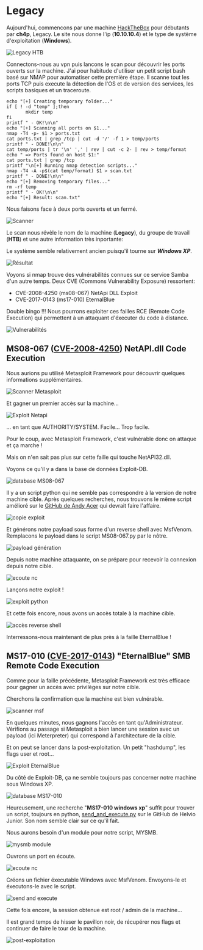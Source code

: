 # Legacy

Aujourd'hui, commencons par une machine [HackTheBox](https://www.hackthebox.eu "Le site de Hack The Box") pour débutants par **ch4p**, Legacy.
Le site nous donne l'ip (**10.10.10.4**) et le type de système d'exploitation (**Windows**).

![Legacy HTB](https://cdn-images-1.medium.com/fit/t/1600/480/1*lTQ336Aj68RUNHuYjdCE5A.png)

Connectons-nous au vpn puis lancons le scan pour découvrir les ports ouverts sur la machine.
J'ai pour habitude d'utiliser un petit script bash basé sur NMAP pour automatiser cette première étape.
Il scanne tout les ports TCP puis execute la détection de l'OS et de version des services, les scripts basiques et un traceroute.


	echo "[+] Creating temporary folder..."
	if [ ! -d "temp" ];then
 	       mkdir temp
	fi
	printf " - OK!\n\n"
	echo "[+] Scanning all ports on $1..."
	nmap -T4 -p- $1 > ports.txt
	cat ports.txt | grep /tcp | cut -d '/' -f 1 > temp/ports
	printf " - DONE!\n\n"
	cat temp/ports | tr '\n' ',' | rev | cut -c 2- | rev > temp/format
	echo " => Ports found on host $1:"                                                                                
	cat ports.txt | grep /tcp                                                                                         
	printf "\n[+] Running nmap detection scripts..."                                                                  
	nmap -T4 -A -p$(cat temp/format) $1 > scan.txt                                                            
	printf " - DONE!\n\n"                                                                                             
	echo "[+] Removing temporary files..."                                                                            
	rm -rf temp                                                                                                       
	printf " - OK!\n\n"                                                                                               
	echo "[+] Result: scan.txt"

Nous faisons face à deux ports ouverts et un fermé.

![Scanner](scan.png)

Le scan nous révèle le nom de la machine (**Legacy**), du groupe de travail (**HTB**) et une autre information très inportante:

Le système semble relativement ancien puisqu'il tourne sur **___Windows XP___**.

![Résultat](result.png)

Voyons si nmap trouve des vulnérabilités connues sur ce service Samba d'un autre temps. Deux CVE (Commons Vulnerability Exposure) ressortent: 
- CVE-2008-4250 (ms08-067) NetApi DLL Exploit
- CVE-2017-0143 (ms17-010) EternalBlue

Double bingo !!! Nous pourrons exploiter ces failles RCE (Remote Code Execution) qui permettent à un attaquant d'éxecuter du code à distance.

![Vulnerabilités](vulns.png)

## MS08-067 ([CVE-2008-4250](https://www.cvedetails.com/cve/CVE-2008-4250)) NetAPI.dll Code Execution


Nous aurions pu utilisé Metasploit Framework pour découvrir quelques informations supplémentaires.

![Scanner Metasploit](ms08-067/msf-scan.png)

Et gagner un premier accès sur la machine...

![Exploit Netapi](ms08-067/expl-netapi.png)

... en tant que AUTHORITY/SYSTEM. Facile... Trop facile.

Pour le coup, avec Metasploit Framework, c'est vulnérable donc on attaque et ça marche !

Mais on n'en sait pas plus sur cette faille qui touche NetAPI32.dll.

Voyons ce qu'il y a dans la base de données Exploit-DB.

![database MS08-067](ms08-067/expldb-netapi.png)

Il y a un script python qui ne semble pas correspondre à la version de notre machine cible.
Après quelques recherches, nous trouvons le même script amélioré sur le [GitHub de Andy Acer](https://github.com/andyacer/ms08_067/blob/master/ms08_067_2018.py) qui devrait faire l'affaire.

![copie exploit](ms08-067/expl-copie.png)

Et générons notre payload sous forme d'un reverse shell avec MsfVenom. Remplacons le payload dans le script MS08-067.py par le nôtre. 

![payload génération](ms08-067/payload-gen.png)

Depuis notre machine attaquante, on se prépare pour recevoir la connexion depuis notre cible.

![ecoute nc](ms08-067/ecoute-nc.png)

Lançons notre exploit !

![exploit python](ms08-067/expl-run.png)

Et cette fois encore, nous avons un accès totale à la machine cible.

![accès reverse shell](ms08-067/acces.png)

Interressons-nous maintenant de plus près à la faille EternalBlue !

## MS17-010 ([CVE-2017-0143](https://www.cvedetails.com/cve/CVE-2017-0143)) "EternalBlue" SMB Remote Code Execution

Comme pour la faille précédente, Metasploit Framework est très efficace pour gagner un accès avec privilèges sur notre cible.

Cherchons la confirmation que la machine est bien vulnérable.

![scanner msf](ms17-010/msf-scan.png)

En quelques minutes, nous gagnons l'accès en tant qu'Administrateur.
Vérifions au passage si Metasploit a bien lancer une session avec un payload (ici Meterpreter) qui correspond à l'architecture de la cible.

Et on peut se lancer dans la post-exploitation. Un petit "hashdump", les flags user et root...

![Exploit EternalBlue](ms17-010/expl-blue.png)

Du côté de Exploit-DB, ça ne semble toujours pas concerner notre machine sous Windows XP.

![database MS17-010](ms17-010/expldb-blue.png)

Heureusement, une recherche "__MS17-010 windows xp__" suffit pour trouver un script, toujours en python, [send_and_execute.py](https://github.com/helviojunior/MS17-010/blob/master/send_and_execute.py) sur le GitHub de Helvio Junior.
Son nom semble clair sur ce qu'il fait.

Nous aurons besoin d'un module pour notre script, MYSMB.

![mysmb module](ms17-010/dl-mysmb.png)

Ouvrons un port en écoute.

![ecoute nc](ms17-010/ecoute-nc.png)

Créons un fichier éxecutable Windows avec MsfVenom. Envoyons-le et éxecutons-le avec le script.

![send and execute](ms17-010/expl-run.png)

Cette fois encore, la session obtenue est root / admin de la machine...

Il est grand temps de hisser le pavillon noir, de récupérer nos flags et continuer de faire le tour de la machine.


![post-exploitation](ms17-010/post-expl.png)





